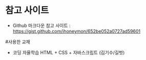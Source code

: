 # 참고 사이트 
+ Github 마크다운 참고 사이트 : https://gist.github.com/ihoneymon/652be052a0727ad59601

#사용한 교재
+ 코딩 자율학습 HTML + CSS + 자바스크립트 (김기수/길벗)
